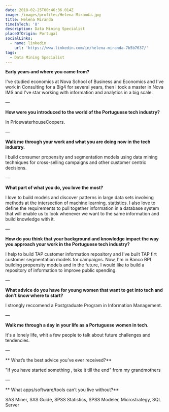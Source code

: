 ```yaml
---
date: 2018-02-25T00:46:36.014Z
image: /images/profiles/Helena Miranda.jpg
title: Helena Miranda
timeInTech: '8'
description: Data Mining Specialist
placeOfOrigin: Portugal
socialLinks:
  - name: linkedin
    url: 'https://www.linkedin.com/in/helena-miranda-7b5b7637/'
tags:
  - Data Mining Specialist
---
```

**Early years and where you came from?**


I've studied economics at Nova School of Business and Economics and I've work in Consulting for a Big4 for several years, then i took a master in Nova IMS and I've star working with information and analytics in a big scale. 

—


**How were you introduced to the world of the Portuguese tech industry?**

In PricewaterhouseCoopers.

—

**Walk me through your work and what you are doing now in the tech industry.**

I build consumer propensity and segmentation models using data mining techniques for cross-selling campaigns and other customer centric decisions. 

—

**What part of what you do, you love the most?**

I love to build models and discover patterns in large data sets involving methods at the intersection of machine learning, statistics. I also love to define the requirements to pull together information in a database system that will enable us to look whenever we want to the same information and build knowledge with it.

—


**How do you think that your background and knowledge impact the way you approach your work in the Portuguese tech industry?**

I help to build TAP customer information repository and I've built TAP firt customer segmentation models for campaigns. Now, I'm in Banco BPI building propensity models and in the future, I would like to build a repository of information to improve public spending.

—

**What advice do you have for young women that want to get into tech and don’t know where to start?**

I strongly reccomend a Postgraduate Program in Information Management.

—


**Walk me through a day in your life as a Portuguese women in tech.**

It's a lonely life, whit a few people to talk about future challenges and tendencies.

—

**
What’s the best advice you’ve ever received?**

"If you have started something , take it till the end" from my grandmothers

—

**
What apps/software/tools can’t you live without?**

SAS Miner, SAS Guide, SPSS Statistics, SPSS Modeler, Microstrategy, SQL Server

